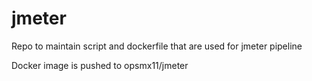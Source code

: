 # jmeter
Repo to maintain script and dockerfile that are used for jmeter pipeline

Docker image is pushed to opsmx11/jmeter
